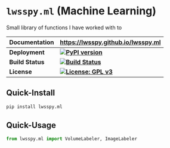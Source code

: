 # ``lwsspy.ml`` (Machine Learning)

Small library of functions I have worked with to 

|__Documentation__| __https://lwsspy.github.io/lwsspy.ml__|
|-|-|
|__Deployment__  | __[![PyPI version](https://badge.fury.io/py/lwsspy.ml.svg)](https://badge.fury.io/py/lwsspy.ml)__|
|__Build Status__| __[![Build Status](https://travis-ci.com/lwsspy/lwsspy.ml.svg?branch=main)](https://travis-ci.com/lwsspy/lwsspy.ml)__|
|__License__     |__[![License: GPL v3](https://img.shields.io/badge/License-GPLv3-blue.svg)](https://www.gnu.org/licenses/gpl-3.0)__|



## Quick-Install

```bash
pip install lwsspy.ml
```


## Quick-Usage

```python
from lwsspy.ml import VolumeLabeler, ImageLabeler
```





